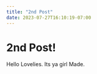 ```yaml
---
title: "2nd Post"
date: 2023-07-27T16:10:19-07:00
---
```


# 2nd Post! 

Hello Lovelies. Its ya girl Made. 


